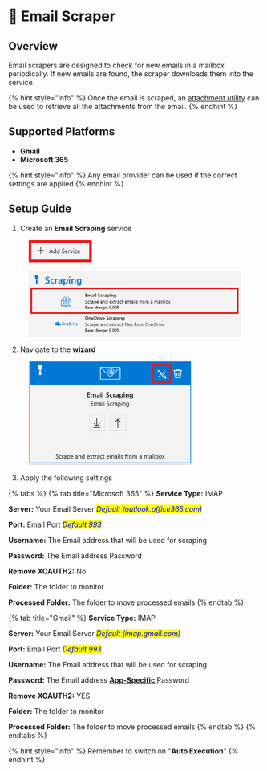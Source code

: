 # 📧 Email Scraper

## Overview

Email scrapers are designed to check for new emails in a mailbox periodically. If new emails are found, the scraper downloads them into the service.

{% hint style="info" %}
Once the email is scraped, an [attachment utility](../utilities/attachment-utility.md) can be used to retrieve all the attachments from the email.
{% endhint %}

## Supported Platforms

* **Gmail**
* **Microsoft 365**

{% hint style="info" %}
Any email provider can be used if the correct settings are applied
{% endhint %}

## Setup Guide

1. Create an **Email Scraping** service

<figure><img src="../../.gitbook/assets/image (1) (1) (2) (1).png" alt=""><figcaption></figcaption></figure>

<figure><img src="../../.gitbook/assets/image (2) (1) (2).png" alt=""><figcaption></figcaption></figure>

2. Navigate to the **wizard**

<figure><img src="../../.gitbook/assets/image (3) (2).png" alt=""><figcaption></figcaption></figure>

3. Apply the following settings

{% tabs %}
{% tab title="Microsoft 365" %}
**Service Type:** IMAP

**Server:** Your Email Server _<mark style="color:blue;">Default (outlook.office365.com)</mark>_

**Port:** Email Port _<mark style="color:blue;">Default 993</mark>_

**Username:** The Email address that will be used for scraping

**Password:** The Email address Password

**Remove XOAUTH2:** No

**Folder:** The folder to monitor

**Processed Folder:** The folder to move processed emails
{% endtab %}

{% tab title="Gmail" %}
**Service Type:** IMAP

**Server:** Your Email Server _<mark style="color:blue;">Default (imap.gmail.com)</mark>_

**Port:** Email Port _<mark style="color:blue;">Default 993</mark>_

**Username:** The Email address that will be used for scraping

**Password:** The Email address [**App-Specific** ](https://support.google.com/accounts/answer/185833?hl=en)Password

**Remove XOAUTH2:** YES

**Folder:** The folder to monitor

**Processed Folder:** The folder to move processed emails
{% endtab %}
{% endtabs %}

{% hint style="info" %}
Remember to switch on "**Auto Execution**"
{% endhint %}
